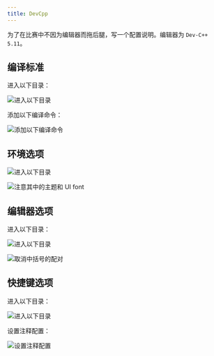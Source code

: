 ```yaml
---
title: DevCpp
---
```


为了在比赛中不因为编辑器而拖后腿，写一个配置说明。编辑器为 `Dev-C++ 5.11`。

## 编译标准

进入以下目录：

![进入以下目录](https://cdn.dwj601.cn/images/202403210937178.png)

添加以下编译命令：

![添加以下编译命令](https://cdn.dwj601.cn/images/202403210937916.png)

## 环境选项

![进入以下目录](https://cdn.dwj601.cn/images/202403210954362.png)

![注意其中的主题和 UI font](https://cdn.dwj601.cn/images/202403210955883.png)

## 编辑器选项

进入以下目录：

![进入以下目录](https://cdn.dwj601.cn/images/202403210953731.png)

![取消中括号的配对](https://cdn.dwj601.cn/images/202403210956025.png)

## 快捷键选项

进入以下目录：

![进入以下目录](https://cdn.dwj601.cn/images/202403210959850.png)

设置注释配置：

![设置注释配置](https://cdn.dwj601.cn/images/202403210959208.png)
